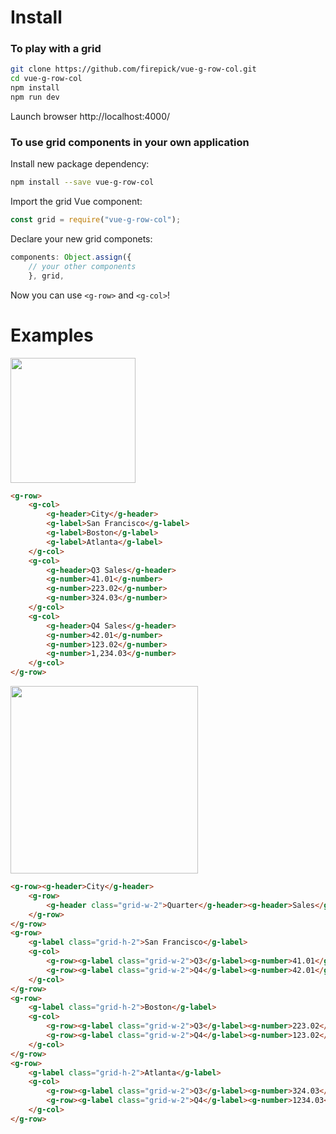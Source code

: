 
# Install

### To play with a grid

```bash
git clone https://github.com/firepick/vue-g-row-col.git
cd vue-g-row-col
npm install 
npm run dev
```

Launch browser http://localhost:4000/

### To use grid components in your own application

Install new package dependency:
```bash
npm install --save vue-g-row-col
```

Import the grid Vue component:
```js
const grid = require("vue-g-row-col");
```

Declare your new grid componets:
```js  
components: Object.assign({
    // your other components
    }, grid,
```

Now you can use `<g-row>` and `<g-col>`!


# Examples

<img src="https://raw.githubusercontent.com/firepick/vue-g-row-col/master/images/row-of-cols.png" height=200px>

```HTML
<g-row>
    <g-col>
        <g-header>City</g-header>
        <g-label>San Francisco</g-label>
        <g-label>Boston</g-label>
        <g-label>Atlanta</g-label>
    </g-col>
    <g-col>
        <g-header>Q3 Sales</g-header>
        <g-number>41.01</g-number>
        <g-number>223.02</g-number>
        <g-number>324.03</g-number>
    </g-col>
    <g-col>
        <g-header>Q4 Sales</g-header>
        <g-number>42.01</g-number>
        <g-number>123.02</g-number>
        <g-number>1,234.03</g-number>
    </g-col>
</g-row>
```

<img src="https://raw.githubusercontent.com/firepick/vue-g-row-col/master/images/rows-cols-rows.png" height=300px>

```HTML
<g-row><g-header>City</g-header>
    <g-row>
        <g-header class="grid-w-2">Quarter</g-header><g-header>Sales</g-header>
    </g-row>
</g-row>
<g-row>
    <g-label class="grid-h-2">San Francisco</g-label>
    <g-col>
        <g-row><g-label class="grid-w-2">Q3</g-label><g-number>41.01</g-number></g-row>
        <g-row><g-label class="grid-w-2">Q4</g-label><g-number>42.01</g-number></g-row>
    </g-col>
</g-row>
<g-row>
    <g-label class="grid-h-2">Boston</g-label>
    <g-col>
        <g-row><g-label class="grid-w-2">Q3</g-label><g-number>223.02</g-number></g-row>
        <g-row><g-label class="grid-w-2">Q4</g-label><g-number>123.02</g-number></g-row>
    </g-col>
</g-row>
<g-row>
    <g-label class="grid-h-2">Atlanta</g-label>
    <g-col>
        <g-row><g-label class="grid-w-2">Q3</g-label><g-number>324.03</g-number></g-row>
        <g-row><g-label class="grid-w-2">Q4</g-label><g-number>1234.03</g-number></g-row>
    </g-col>
</g-row>
```
